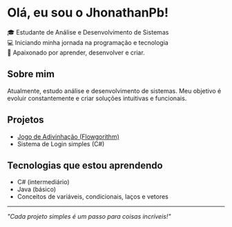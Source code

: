 # Olá, eu sou o JhonathanPb!

🎓 Estudante de Análise e Desenvolvimento de Sistemas  
💻 Iniciando minha jornada na programação e tecnologia  
🚀 Apaixonado por aprender, desenvolver e criar. 

## Sobre mim
Atualmente, estudo análise e desenvolvimento de sistemas. Meu objetivo é evoluir constantemente e criar soluções intuitivas e funcionais.

## Projetos
- [Jogo de Adivinhação (Flowgorithm)]([link-do-repositório](https://github.com/JhonathanPb/jogo-adivinhacao-flowgorithm/tree/main))  
- Sistema de Login simples (C#)

## Tecnologias que estou aprendendo
- C# (intermediário)
- Java (básico)
- Conceitos de variáveis, condicionais, laços e vetores  

---

_"Cada projeto simples é um passo para coisas incríveis!"_


<!--
**JhonathanPb/JhonathanPb** is a ✨ _special_ ✨ repository because its `README.md` (this file) appears on your GitHub profile.

Here are some ideas to get you started:

- 🔭 I’m currently working on ...
- 🌱 I’m currently learning ...
- 👯 I’m looking to collaborate on ...
- 🤔 I’m looking for help with ...
- 💬 Ask me about ...
- 📫 How to reach me: ...
- 😄 Pronouns: ...
- ⚡ Fun fact: ...
-->
